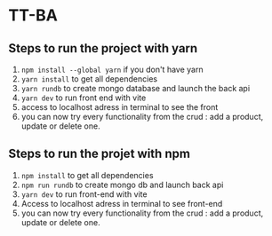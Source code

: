 # TT-BA

## Steps to run the project with yarn

1. `npm install --global yarn` if you don't have yarn
2. `yarn install` to get all dependencies
3. `yarn rundb` to create mongo database and launch the back api
4. `yarn dev` to run front end with vite
5. access to localhost adress in terminal to see the front
6. you can now try every functionality from the crud : add a product, update or delete one.

## Steps to run the projet with npm

1. `npm install` to get all dependencies
2. `npm run rundb` to create mongo db and launch back api
3. `yarn dev` to run front-end with vite
4. Access to localhost adress in terminal to see front-end
5. you can now try every functionality from the crud : add a product, update or delete one.
